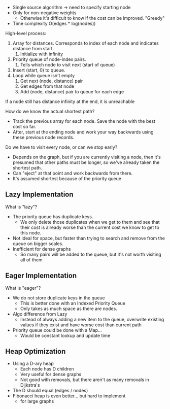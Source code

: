 - Single source algorithm -> need to specify starting node
- Only for non-negative weights
	- Otherwise it's difficult to know if the cost can be improved. "Greedy"
- Time complexity O(edges * log(nodes))

High-level process:
1. Array for distances. Corresponds to index of each node and indicates distance from start.
	1. Initialize with infinity
2. Priority queue of node-index pairs. 
	1. Tells which node to visit next (start of queue)
3. Insert (start, 0) to queue.
4. Loop while queue isn't empty
	1. Get next (node, distance) pair
	2. Get edges from that node
	3. Add (node, distance) pair to queue for each edge

If a node still has distance infinity at the end, it is unreachable

How do we know the actual shortest path?
- Track the previous array for each node. Save the node with the best cost so far. 
- After, start at the ending node and work your way backwards using these previous node records.

Do we have to visit every node, or can we stop early?
- Depends on the graph, but if you are currently visiting a node, then it's presumed that other paths must be longer, so we've already taken the shortest path.
- Can "eject" at that point and work backwards from there. 
- It's assumed shortest because of the priority queue
## Lazy Implementation
What is "lazy"?
- The priority queue has duplicate keys.
	- We only delete those duplicates when we get to them and see that their cost is already worse than the current cost we know to get to this node.
- Not ideal for space, but faster than trying to search and remove from the queue on bigger scales.
- Inefficient for dense graphs
	- So many pairs will be added to the queue, but it's not worth visiting all of them

## Eager Implementation
What is "eager"?
- We do not store duplicate keys in the queue
	- This is better done with an Indexed Priority Queue
	- Only takes as much space as there are nodes.
- Algo difference from Lazy
	- Instead of always adding a new item to the queue, overwrite existing values if they exist and have worse cost than current path
- Priority queue could be done with a Map... 
	- Would be constant lookup and update time

## Heap Optimization
- Using a D-ary heap
	- Each node has D children
	- Very useful for dense graphs
	- Not good with removals, but there aren't as many removals in Dijkstra's
- The D should equal (edges / nodes)
- Fibonacci heap is even better... but hard to implement
	- for large graphs